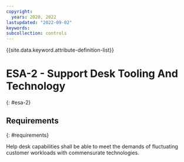 ```yaml
---
copyright:
  years: 2020, 2022
lastupdated: "2022-09-02"
keywords: 
subcollection: controls
---
```



{{site.data.keyword.attribute-definition-list}}


# ESA-2 - Support Desk Tooling And Technology
{: #esa-2}

## Requirements
{: #requirements}

Help desk capabilities shall be able to meet the demands of fluctuating customer workloads with commensurate technologies.


